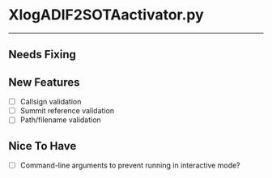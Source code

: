 # XlogADIF2SOTAactivator.py #
----------

## Needs Fixing ##

## New Features ##
- [ ] Callsign validation
- [ ] Summit reference validation
- [ ] Path/filename validation

## Nice To Have ##
- [ ] Command-line arguments to prevent running in interactive mode?
